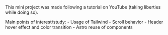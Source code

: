 This mini project was made following a tutorial on YouTube (taking liberties while doing so).

Main points of interest/study:
    - Usage of Tailwind
    - Scroll behavior
    - Header hover effect and color transition
    - Astro reuse of components
